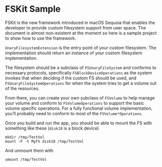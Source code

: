 # FSKit Sample

FSKit is the new framework introduced in macOS Sequoia that enables the developer to provide custom filesystem support from user space. The document is almost non-existent at the moment so here is a sample project to show how to use the framework.

`UnaryFilesystemExtension` is the entry point of your custom filesystem. The implementation should return an instance of your custom filesystem implementation.

The filesystem should be a subclass of `FSUnaryFileSystem` and conforms to necessary protocols, specifically `FSBlockDeviceOperations` as the system invokes that when deciding if the custom FS should be used, and `FSUnaryFileSystemOperations` for when the system tries to get a volume out of the resources.

From there, you can create your own subclass of `FSVolume` to help manage your volume and conform to `FSVolumeOperations` to support the basic volume specific operations. For a fully functional volume implementation, you’ll probably need to conform to most of the `FSVolume*Operations`.

Once you build and run the app, you should be able to mount the FS with something like these (`disk18` is a block device)

```
mkdir /tmp/TestVol
mount -F -t MyFS disk18 /tmp/TestVol
```

And unmount them with

```
umount /tmp/TestVol
```
